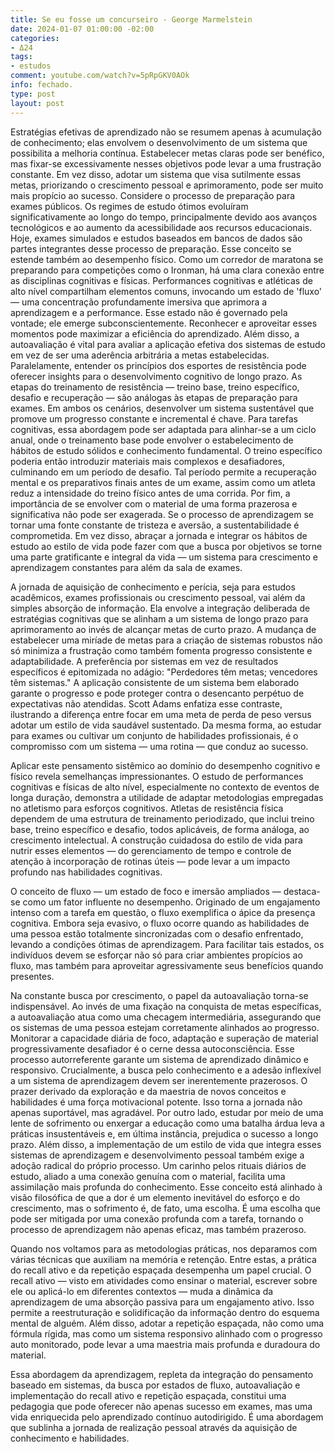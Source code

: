 ```yaml
---
title: Se eu fosse um concurseiro - George Marmelstein
date: 2024-01-07 01:00:00 -02:00
categories:
- Δ24
tags:
- estudos
comment: youtube.com/watch?v=5pRpGKV0AOk
info: fechado.
type: post
layout: post
---
```


Estratégias efetivas de aprendizado não se resumem apenas à acumulação de conhecimento; elas envolvem o desenvolvimento de um sistema que possibilita a melhoria contínua. Estabelecer metas claras pode ser benéfico, mas fixar-se excessivamente nesses objetivos pode levar a uma frustração constante. Em vez disso, adotar um sistema que visa sutilmente essas metas, priorizando o crescimento pessoal e aprimoramento, pode ser muito mais propício ao sucesso. Considere o processo de preparação para exames públicos. Os regimes de estudo ótimos evoluíram significativamente ao longo do tempo, principalmente devido aos avanços tecnológicos e ao aumento da acessibilidade aos recursos educacionais. Hoje, exames simulados e estudos baseados em bancos de dados são partes integrantes desse processo de preparação. Esse conceito se estende também ao desempenho físico. Como um corredor de maratona se preparando para competições como o Ironman, há uma clara conexão entre as disciplinas cognitivas e físicas. Performances cognitivas e atléticas de alto nível compartilham elementos comuns, invocando um estado de 'fluxo' — uma concentração profundamente imersiva que aprimora a aprendizagem e a performance. Esse estado não é governado pela vontade; ele emerge subconscientemente. Reconhecer e aproveitar esses momentos pode maximizar a eficiência do aprendizado. Além disso, a autoavaliação é vital para avaliar a aplicação efetiva dos sistemas de estudo em vez de ser uma aderência arbitrária a metas estabelecidas. Paralelamente, entender os princípios dos esportes de resistência pode oferecer insights para o desenvolvimento cognitivo de longo prazo. As etapas do treinamento de resistência — treino base, treino específico, desafio e recuperação — são análogas às etapas de preparação para exames. Em ambos os cenários, desenvolver um sistema sustentável que promove um progresso constante e incremental é chave. Para tarefas cognitivas, essa abordagem pode ser adaptada para alinhar-se a um ciclo anual, onde o treinamento base pode envolver o estabelecimento de hábitos de estudo sólidos e conhecimento fundamental. O treino específico poderia então introduzir materiais mais complexos e desafiadores, culminando em um período de desafio. Tal período permite a recuperação mental e os preparativos finais antes de um exame, assim como um atleta reduz a intensidade do treino físico antes de uma corrida. Por fim, a importância de se envolver com o material de uma forma prazerosa e significativa não pode ser exagerada. Se o processo de aprendizagem se tornar uma fonte constante de tristeza e aversão, a sustentabilidade é comprometida. Em vez disso, abraçar a jornada e integrar os hábitos de estudo ao estilo de vida pode fazer com que a busca por objetivos se torne uma parte gratificante e integral da vida — um sistema para crescimento e aprendizagem constantes para além da sala de exames. 

A jornada de aquisição de conhecimento e perícia, seja para estudos acadêmicos, exames profissionais ou crescimento pessoal, vai além da simples absorção de informação. Ela envolve a integração deliberada de estratégias cognitivas que se alinham a um sistema de longo prazo para aprimoramento ao invés de alcançar metas de curto prazo. A mudança de estabelecer uma miríade de metas para a criação de sistemas robustos não só minimiza a frustração como também fomenta progresso consistente e adaptabilidade. A preferência por sistemas em vez de resultados específicos é epitomizada no adágio: "Perdedores têm metas; vencedores têm sistemas." A aplicação consistente de um sistema bem elaborado garante o progresso e pode proteger contra o desencanto perpétuo de expectativas não atendidas. Scott Adams enfatiza esse contraste, ilustrando a diferença entre focar em uma meta de perda de peso versus adotar um estilo de vida saudável sustentado. Da mesma forma, ao estudar para exames ou cultivar um conjunto de habilidades profissionais, é o compromisso com um sistema — uma rotina — que conduz ao sucesso. 

Aplicar este pensamento sistêmico ao domínio do desempenho cognitivo e físico revela semelhanças impressionantes. O estudo de performances cognitivas e físicas de alto nível, especialmente no contexto de eventos de longa duração, demonstra a utilidade de adaptar metodologias empregadas no atletismo para esforços cognitivos. Atletas de resistência física dependem de uma estrutura de treinamento periodizado, que inclui treino base, treino específico e desafio, todos aplicáveis, de forma análoga, ao crescimento intelectual. A construção cuidadosa do estilo de vida para nutrir esses elementos — do gerenciamento de tempo e controle de atenção à incorporação de rotinas úteis — pode levar a um impacto profundo nas habilidades cognitivas. 

O conceito de fluxo — um estado de foco e imersão ampliados — destaca-se como um fator influente no desempenho. Originado de um engajamento intenso com a tarefa em questão, o fluxo exemplifica o ápice da presença cognitiva. Embora seja evasivo, o fluxo ocorre quando as habilidades de uma pessoa estão totalmente sincronizadas com o desafio enfrentado, levando a condições ótimas de aprendizagem. Para facilitar tais estados, os indivíduos devem se esforçar não só para criar ambientes propícios ao fluxo, mas também para aproveitar agressivamente seus benefícios quando presentes. 

Na constante busca por crescimento, o papel da autoavaliação torna-se indispensável. Ao invés de uma fixação na conquista de metas específicas, a autoavaliação atua como uma checagem intermediária, assegurando que os sistemas de uma pessoa estejam corretamente alinhados ao progresso. Monitorar a capacidade diária de foco, adaptação e superação de material progressivamente desafiador é o cerne dessa autoconsciência. Esse processo autorreferente garante um sistema de aprendizado dinâmico e responsivo. Crucialmente, a busca pelo conhecimento e a adesão inflexível a um sistema de aprendizagem devem ser inerentemente prazerosos. O prazer derivado da exploração e da maestria de novos conceitos e habilidades é uma força motivacional potente. Isso torna a jornada não apenas suportável, mas agradável. Por outro lado, estudar por meio de uma lente de sofrimento ou enxergar a educação como uma batalha árdua leva a práticas insustentáveis e, em última instância, prejudica o sucesso a longo prazo. Além disso, a implementação de um estilo de vida que integra esses sistemas de aprendizagem e desenvolvimento pessoal também exige a adoção radical do próprio processo. Um carinho pelos rituais diários de estudo, aliado a uma conexão genuína com o material, facilita uma assimilação mais profunda do conhecimento. Esse conceito está alinhado à visão filosófica de que a dor é um elemento inevitável do esforço e do crescimento, mas o sofrimento é, de fato, uma escolha. É uma escolha que pode ser mitigada por uma conexão profunda com a tarefa, tornando o processo de aprendizagem não apenas eficaz, mas também prazeroso. 

Quando nos voltamos para as metodologias práticas, nos deparamos com várias técnicas que auxiliam na memória e retenção. Entre estas, a prática do recall ativo e da repetição espaçada desempenha um papel crucial. O recall ativo — visto em atividades como ensinar o material, escrever sobre ele ou aplicá-lo em diferentes contextos — muda a dinâmica da aprendizagem de uma absorção passiva para um engajamento ativo. Isso permite a reestruturação e solidificação da informação dentro do esquema mental de alguém. Além disso, adotar a repetição espaçada, não como uma fórmula rígida, mas como um sistema responsivo alinhado com o progresso auto monitorado, pode levar a uma maestria mais profunda e duradoura do material. 

Essa abordagem da aprendizagem, repleta da integração do pensamento baseado em sistemas, da busca por estados de fluxo, autoavaliação e implementação do recall ativo e repetição espaçada, constitui uma pedagogia que pode oferecer não apenas sucesso em exames, mas uma vida enriquecida pelo aprendizado contínuo autodirigido. É uma abordagem que sublinha a jornada de realização pessoal através da aquisição de conhecimento e habilidades.
